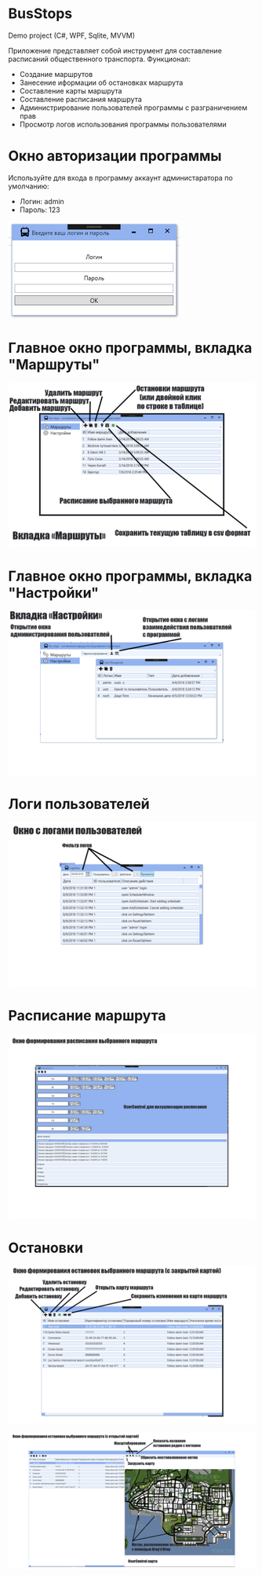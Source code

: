 # BusStops
Demo project (C#, WPF, Sqlite, MVVM)

Приложение представляет собой инструмент для составление расписаний общественного транспорта.
Функционал:
 - Создание маршрутов
 - Занесение иформации об остановках маршрута
 - Составление карты маршрута
 - Составление расписания маршрута
 - Администрирование пользователей программы с разграничением прав
 - Просмотр логов использования программы пользователями
 


# Окно авторизации программы
Используйте для входа в программу аккаунт администаратора по умолчанию:
 - Логин: admin
 - Пароль: 123
 
![alt text](https://github.com/SLengo/BusStops/blob/master/demoimages/login.png?raw=true)

# Главное окно программы, вкладка "Маршруты"

![alt text](https://github.com/SLengo/BusStops/blob/master/demoimages/main.png?raw=true)

# Главное окно программы, вкладка "Настройки"

![alt text](https://github.com/SLengo/BusStops/blob/master/demoimages/settings.png?raw=true)

# Логи пользователей

![alt text](https://github.com/SLengo/BusStops/blob/master/demoimages/logs.png?raw=true)

# Расписание маршрута

![alt text](https://github.com/SLengo/BusStops/blob/master/demoimages/sheduler.png?raw=true)

# Остановки

![alt text](https://github.com/SLengo/BusStops/blob/master/demoimages/stops_w_map.png?raw=true)

![alt text](https://github.com/SLengo/BusStops/blob/master/demoimages/stops_map.png?raw=true)
